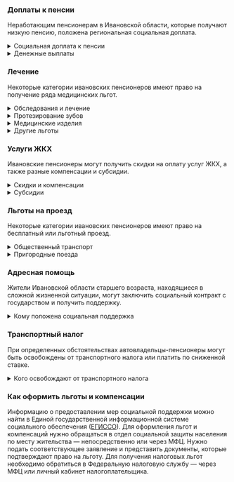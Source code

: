 ### Доплаты к пенсии
Неработающим пенсионерам в Ивановской области, которые получают низкую пенсию, положена региональная социальная доплата. 
<details>
<summary>Социальная доплата к пенсии</summary>

В Ивановской области региональный прожиточный минимум пенсионера ниже общефедерального. Поэтому неработающим пенсионерам с низким размером пенсии положена федеральная социальная доплата к пенсии до российского прожиточного минимума пенсионера. В 2021 году эта сумма [составляет]( https://pfr.gov.ru/grazhdanam/pensionres/soc_doplata/~7905) 10 022 рубля. Для назначения выплаты нужно обратиться в территориальное отделение Пенсионного фонда (ПФР) по месту жительства.  
</details>
<details>
<summary>Денежные выплаты</summary>

Если пенсионер относится к льготной категории, он имеет право на ежемесячную денежную выплату (ЕДВ), которая регулярно индексируется.
В Ивановской области ветераны каждый месяц получают 438,93 рубля, труженики тыла — 642,35 рубля. Пострадавшим от репрессий положена выплата в 555,51 рубля, а реабилитированным — в 685,16 рубля.
</details>


### Лечение
Некоторые категории ивановских пенсионеров имеют право на получение ряда медицинских льгот.  
<details>
<summary>Обследования и лечение</summary>

Ивановским ветеранам труда и труженикам тыла, как и реабилитированным и пострадавшим от репрессий, медицинская помощь в рамках территориальной программы оказывается бесплатно. Лечение и обследования они могут пройти в больницах и поликлиниках, подведомственных региональному департаменту здравоохранения.
</details>
<details>
<summary>Протезирование зубов</summary>

Ивановские ветераны труда, труженики тыла и реабилитированные имеют право на бесплатное изготовление и ремонт зубных протезов (только не из драгоценных металлов и металлокерамики).
</details>
<details>
<summary>Медицинские изделия</summary>

Пенсионеров, которые не являются инвалидами с доходом менее 1,5 прожиточного минимума, [обеспечивают]( https://docs.cntd.ru/document/882208950) по назначению врача протезно-ортопедическими изделиями.
</details>
<details>
<summary>Другие льготы</summary>

У тружеников тыла из Ивановской области есть преимущество при приёме в дома-интернаты для престарелых и инвалидов, а реабилитированных пенсионеров без очереди принимают в стационарах.
</details>


### Услуги ЖКХ
Ивановские пенсионеры могут получить скидки на оплату услуг ЖКХ, а также разные компенсации и субсидии. 
<details>
<summary>Скидки и компенсации</summary>

Компенсация в 50% на оплату услуг ЖКХ положена ветеранам труда, труженикам тыла, реабилитированным, пострадавшим от репрессий. Им также компенсируют оплату капремонта. Право на возврат 50% расходов имеют блокадники и несовершеннолетние узники фашизма. 
Одиноких неработающих пенсионеров по достижении 70 лет освобождают от взносов на капремонт на 50%, а с 80-летнего возраста они вообще не платят за капремонт. Льгота распространяется и на граждан этого возраста, если семья состоит из неработающих пенсионеров (от 60 лет — мужчины и от 55 лет — женщины) или инвалидов I и II групп. 
</details>
<details>
<summary>Субсидии</summary>

Пенсионерам положена субсидия на оплату услуг ЖКХ при расходах на «коммуналку» 22% совокупного дохода семьи. В Ивановской области для малообеспеченных граждан этот порог [снижен]( https://docs.cntd.ru/document/882211794): если доход ниже прожиточного минимума, доля расходов становится меньше на поправочный коэффициент (среднедушевой доход семьи к прожиточному минимуму).  
</details>

### Льготы на проезд
Некоторые категории ивановских пенсионеров имеют право на бесплатный или льготный проезд. 
<details>
<summary>Общественный транспорт</summary>

Ивановские пенсионеры-льготники могут пользоваться [общественным транспортом]( https://docs.cntd.ru/document/430544332) за 67% стоимости. К ним относятся инвалиды всех групп, ветераны труда и боевых действий, труженики тыла, реабилитированные и пострадавшие от репрессий, несовершеннолетние узники фашизма, чернобыльцы. При этом с 5 апреля 2021 года все льготники должны оплачивать проезд банковской картой «Мир». Её нужно зарегистрировать как льготную транспортную карту в любом отделении СберБанка или в МФЦ. Использовать можно карту, которая у вас уже есть, или оформить новую.
</details>
<details>
<summary>Пригородные поезда</summary>

В Ивановской области ветераны труда и труженики тыла, как и реабилитированные и пострадавшие от репрессий, получают скидку в размере 50% при покупке билетов на железнодорожный пригородный транспорт. 
</details>

### Адресная помощь
Жители Ивановской области старшего возраста, находящиеся в сложной жизненной ситуации, могут заключить социальный контракт с государством и получить поддержку.
<details>
<summary>Кому положена социальная поддержка</summary>

Пенсионерам, оказавшимся в трудной жизненной ситуации по независящим от них причинам, оказывают адресную помощь. Она может быть как в виде денежных выплат, ежемесячных или единовременных, так и в натуральной форме — в виде обеспечения продуктами питания, одеждой и обувью, медикаментами. Также можно получить помощь в виде уборки жилья или приготовления пищи. С нуждающимися пенсионерами может быть заключён социальный контракт. Он предусматривает помощь при поиске работы, ведении предпринимательской деятельности или личного подсобного хозяйства.
</details>

### Транспортный налог
При определенных обстоятельствах автовладельцы-пенсионеры могут быть освобождены от транспортного налога или платить по сниженной ставке. 
<details>
<summary>Кого освобождают от транспортного налога</summary>

Транспортный налог [не платят]( https://docs.cntd.ru/document/882201251) Герои СССР и РФ и награждённые орденом Славы трёх степеней. Ветераны боевых действий, граждане, подвергшиеся радиации, и инвалиды платят 50% налога. Льгота предусмотрена на один легковой автомобиль мощностью не более 100 л. с. 
</details>


### Как оформить льготы и компенсации

Информацию о предоставлении мер социальной поддержки можно найти в Единой государственной информационной системе социального обеспечения ([ЕГИССО]( http://egisso.ru/site/client/#/)). Для оформления льгот и компенсаций нужно обращаться в отдел социальной защиты населения по месту жительства — непосредственно или через МФЦ. Нужно подать соответствующее заявление и представить документы, которые подтверждают право на льготу. Для получения налоговых льгот необходимо обратиться в Федеральную налоговую службу — через МФЦ или личный кабинет налогоплательщика.




